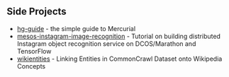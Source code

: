 ## Side Projects
* [hg-guide](http://blog.hanxiaogang.com/hg-guide/) - the simple guide to Mercurial 
* [mesos-instagram-image-recognition](https://github.com/xiaoganghan/mesos-instagram-image-recognition) - Tutorial on building distributed Instagram object recognition service on DCOS/Marathon and TensorFlow
* [wikientities](https://github.com/xiaoganghan/wikientities) - Linking Entities in CommonCrawl Dataset onto Wikipedia Concepts
